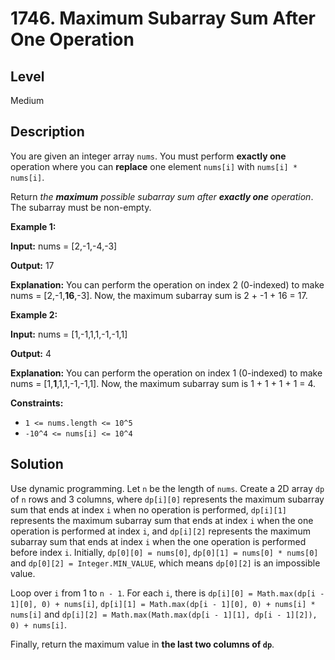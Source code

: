 # 1746. Maximum Subarray Sum After One Operation
## Level
Medium

## Description
You are given an integer array `nums`. You must perform **exactly one** operation where you can **replace** one element `nums[i]` with `nums[i] * nums[i]`.

Return *the **maximum** possible subarray sum after **exactly one** operation*. The subarray must be non-empty.

**Example 1:**

**Input:** nums = [2,-1,-4,-3]

**Output:** 17

**Explanation:** You can perform the operation on index 2 (0-indexed) to make nums = [2,-1,**16**,-3]. Now, the maximum subarray sum is 2 + -1 + 16 = 17.

**Example 2:**

**Input:** nums = [1,-1,1,1,-1,-1,1]

**Output:** 4

**Explanation:** You can perform the operation on index 1 (0-indexed) to make nums = [1,**1**,1,1,-1,-1,1]. Now, the maximum subarray sum is 1 + 1 + 1 + 1 = 4.

**Constraints:**

* `1 <= nums.length <= 10^5`
* `-10^4 <= nums[i] <= 10^4`

## Solution
Use dynamic programming. Let `n` be the length of `nums`. Create a 2D array `dp` of `n` rows and 3 columns, where `dp[i][0]` represents the maximum subarray sum that ends at index `i` when no operation is performed, `dp[i][1]` represents the maximum subarray sum that ends at index `i` when the one operation is performed at index `i`, and `dp[i][2]` represents the maximum subarray sum that ends at index `i` when the one operation is performed before index `i`. Initially, `dp[0][0] = nums[0]`, `dp[0][1] = nums[0] * nums[0]` and `dp[0][2] = Integer.MIN_VALUE`, which means `dp[0][2]` is an impossible value.

Loop over `i` from 1 to `n - 1`. For each `i`, there is `dp[i][0] = Math.max(dp[i - 1][0], 0) + nums[i]`, `dp[i][1] = Math.max(dp[i - 1][0], 0) + nums[i] * nums[i]` and `dp[i][2] = Math.max(Math.max(dp[i - 1][1], dp[i - 1][2]), 0) + nums[i]`.

Finally, return the maximum value in **the last two columns of `dp`**.
